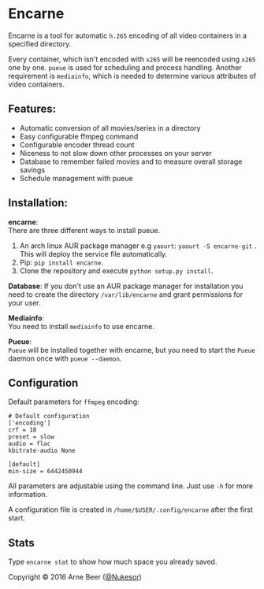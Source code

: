 # Encarne

Encarne is a tool for automatic `h.265` encoding of all video containers in a specified directory.

Every container, which isn't encoded with `x265` will be reencoded using `x265` one by one.
`pueue` is used for scheduling and process handling.
Another requirement is `mediainfo`, which is needed to determine various attributes of video containers.

## Features:

- Automatic conversion of all movies/series in a directory
- Easy configurable ffmpeg command
- Configurable encoder thread count
- Niceness to not slow down other processes on your server
- Database to remember failed movies and to measure overall storage savings
- Schedule management with pueue

## Installation:

**encarne**:  
There are three different ways to install pueue.

1. An arch linux AUR package manager e.g `yaourt`: `yaourt -S encarne-git` . This will deploy the service file automatically.
2. Pip: `pip install encarne`.
3. Clone the repository and execute `python setup.py install`.

**Database**:
If you don't use an AUR package manager for installation you need to create the directory `/var/lib/encarne` and grant permissions for your user.

**Mediainfo**:  
You need to install `mediainfo` to use encarne.

**Pueue**:  
`Pueue` will be installed together with encarne, but you need to start the `Pueue` daemon once with `pueue --daemon`.


## Configuration

Default parameters for `ffmpeg` encoding:

    # Default configuration
    ['encoding']
    crf = 18
    preset = slow
    audio = flac
    kbitrate-audio None

    [default]
    min-size = 6442450944

All parameters are adjustable using the command line. Just use `-h` for more information.

A configuration file is created in `/home/$USER/.config/encarne` after the first start.


## Stats

Type `encarne stat` to show how much space you already saved.


Copyright &copy; 2016 Arne Beer ([@Nukesor](https://github.com/Nukesor))
